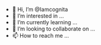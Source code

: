 - 👋 Hi, I’m @Iamcognita
- 👀 I’m interested in ...
- 🌱 I’m currently learning ...
- 💞️ I’m looking to collaborate on ...
- 📫 How to reach me ...

<!---
Iamcognita/Iamcognita is a ✨ special ✨ repository because its `README.md` (this file) appears on your GitHub profile.
You can click the Preview link to take a look at your changes.
--->
